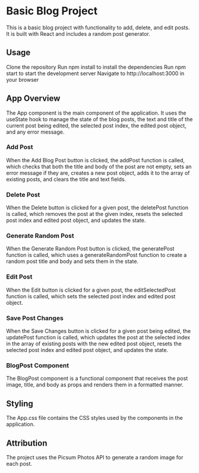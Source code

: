 

# Basic Blog Project

This is a basic blog project with functionality to add, delete, and edit posts. It is built with React and includes a random post generator.

## Usage
Clone the repository
Run npm install to install the dependencies
Run npm start to start the development server
Navigate to http://localhost:3000 in your browser

## App Overview
The App component is the main component of the application. It uses the useState hook to manage the state of the blog posts, the text and title of the current post being edited, the selected post index, the edited post object, and any error message.

### Add Post
When the Add Blog Post button is clicked, the addPost function is called, which checks that both the title and body of the post are not empty, sets an error message if they are, creates a new post object, adds it to the array of existing posts, and clears the title and text fields.

### Delete Post
When the Delete button is clicked for a given post, the deletePost function is called, which removes the post at the given index, resets the selected post index and edited post object, and updates the state.

### Generate Random Post
When the Generate Random Post button is clicked, the generatePost function is called, which uses a generateRandomPost function to create a random post title and body and sets them in the state.

### Edit Post
When the Edit button is clicked for a given post, the editSelectedPost function is called, which sets the selected post index and edited post object.

### Save Post Changes
When the Save Changes button is clicked for a given post being edited, the updatePost function is called, which updates the post at the selected index in the array of existing posts with the new edited post object, resets the selected post index and edited post object, and updates the state.

### BlogPost Component
The BlogPost component is a functional component that receives the post image, title, and body as props and renders them in a formatted manner.

## Styling
The App.css file contains the CSS styles used by the components in the application.

## Attribution
The project uses the Picsum Photos API to generate a random image for each post.

